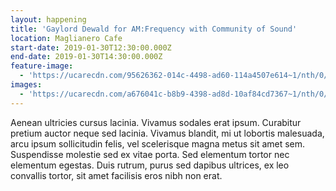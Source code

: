 ```yaml
---
layout: happening
title: 'Gaylord Dewald for AM:Frequency with Community of Sound'
location: Maglianero Cafe
start-date: 2019-01-30T12:30:00.000Z
end-date: 2019-01-30T14:30:00.000Z
feature-image:
  - 'https://ucarecdn.com/95626362-014c-4498-ad60-114a4507e614~1/nth/0/'
images:
  - 'https://ucarecdn.com/a676041c-b8b9-4398-ad8d-10af84cd7367~1/nth/0/'
---
```

Aenean ultricies cursus lacinia. Vivamus sodales erat ipsum. Curabitur pretium auctor neque sed lacinia. Vivamus blandit, mi ut lobortis malesuada, arcu ipsum sollicitudin felis, vel scelerisque magna metus sit amet sem. Suspendisse molestie sed ex vitae porta. Sed elementum tortor nec elementum egestas. Duis rutrum, purus sed dapibus ultrices, ex leo convallis tortor, sit amet facilisis eros nibh non erat.
